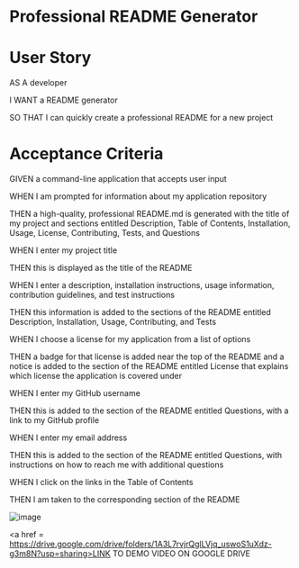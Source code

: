 # Professional README Generator

# User Story

AS A developer

I WANT a README generator

SO THAT I can quickly create a professional README for a new project

# Acceptance Criteria

GIVEN a command-line application that accepts user input

WHEN I am prompted for information about my application repository

THEN a high-quality, professional README.md is generated with the title of my project and sections entitled Description, Table of Contents, Installation, Usage, License, Contributing, Tests, and Questions

WHEN I enter my project title

THEN this is displayed as the title of the README

WHEN I enter a description, installation instructions, usage information, contribution guidelines, and test instructions

THEN this information is added to the sections of the README entitled Description, Installation, Usage, Contributing, and Tests

WHEN I choose a license for my application from a list of options

THEN a badge for that license is added near the top of the README and a notice is added to the section of the README entitled License that explains which license the application is covered under

WHEN I enter my GitHub username

THEN this is added to the section of the README entitled Questions, with a link to my GitHub profile

WHEN I enter my email address

THEN this is added to the section of the README entitled Questions, with instructions on how to reach me with additional questions

WHEN I click on the links in the Table of Contents

THEN I am taken to the corresponding section of the README

![image](https://user-images.githubusercontent.com/98611195/165003321-923c76d8-4ca7-4917-9302-4fa26028b508.png)

<a href = https://drive.google.com/drive/folders/1A3L7rvjrQglLVjq_uswoS1uXdz-g3m8N?usp=sharing>LINK TO DEMO VIDEO ON GOOGLE DRIVE</a>
